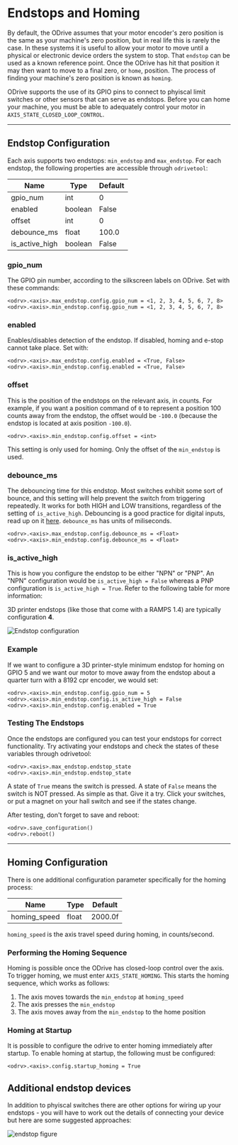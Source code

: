 # Endstops and Homing

By default, the ODrive assumes that your motor encoder's zero position is the same as your machine's zero position, but in real life this is rarely the case.  In these systems it is useful to allow your motor to move until a physical or electronic device orders the system to stop. That `endstop` can be used as a known reference point. Once the ODrive has hit that position it may then want to move to a final zero, or `home`, position.  The process of finding your machine's zero position is known as `homing`.

ODrive supports the use of its GPIO pins to connect to phyiscal limit switches or other sensors that can serve as endstops.  Before you can home your machine, you must be able to adequately control your motor in  `AXIS_STATE_CLOSED_LOOP_CONTROL`.

---

## Endstop Configuration
Each axis supports two endstops: `min_endstop` and `max_endstop`.  For each endstop, the following properties are accessible through `odrivetool`:

Name |  Type | Default
--- | -- | -- 
gpio_num | int | 0
enabled | boolean | False
offset | int | 0
debounce_ms | float | 100.0
is_active_high | boolean | False

### gpio_num
The GPIO pin number, according to the silkscreen labels on ODrive. Set with these commands:
```
<odrv>.<axis>.max_endstop.config.gpio_num = <1, 2, 3, 4, 5, 6, 7, 8>
<odrv>.<axis>.min_endstop.config.gpio_num = <1, 2, 3, 4, 5, 6, 7, 8>
```

### enabled
Enables/disables detection of the endstop.  If disabled, homing and e-stop cannot take place. Set with:
```
<odrv>.<axis>.max_endstop.config.enabled = <True, False>
<odrv>.<axis>.min_endstop.config.enabled = <True, False>
```

### offset
This is the position of the endstops on the relevant axis, in counts.  For example, if you want a position command of `0` to represent a position 100 counts away from the endstop, the offset would be `-100.0` (because the endstop is located at axis position `-100.0`).

```
<odrv>.<axis>.min_endstop.config.offset = <int>
```

This setting is only used for homing. Only the offset of the `min_endstop` is used.

### debounce_ms
The debouncing time for this endstop.  Most switches exhibit some sort of bounce, and this setting will help prevent the switch from triggering repeatedly. It works for both HIGH and LOW transitions, regardless of the setting of `is_active_high`. Debouncing is a good practice for digital inputs, read up on it [here](https://en.wikipedia.org/wiki/Switch). `debounce_ms` has units of miliseconds.

```
<odrv>.<axis>.max_endstop.config.debounce_ms = <Float>
<odrv>.<axis>.min_endstop.config.debounce_ms = <Float>
```

### is_active_high
This is how you configure the endstop to be either "NPN" or "PNP".  An "NPN" configuration would be `is_active_high = False` whereas a PNP configuration is `is_active_high = True`.  Refer to the following table for more information:

3D printer endstops (like those that come with a RAMPS 1.4) are typically configuration **4**.

![Endstop configuration](Endstop_configuration.png)  


### Example

If we want to configure a 3D printer-style minimum endstop for homing on GPIO 5 and we want our motor to move away from the endstop about a quarter turn with a 8192 cpr encoder, we would set:

```
<odrv>.<axis>.min_endstop.config.gpio_num = 5
<odrv>.<axis>.min_endstop.config.is_active_high = False
<odrv>.<axis>.min_endstop.config.enabled = True
```

### Testing The Endstops
Once the endstops are configured you can test your endstops for correct functionality. Try activating your endstops and check the states of these variables through odrivetool:

```
<odrv>.<axis>.max_endstop.endstop_state
<odrv>.<axis>.min_endstop.endstop_state
```

A state of `True` means the switch is pressed.  A state of `False` means the switch is NOT pressed.  As simple as that. Give it a try. Click your switches, or put a magnet on your hall switch and see if the states change. 

After testing, don't forget to save and reboot:
```
<odrv>.save_configuration()
<odrv>.reboot()
```

---

## Homing Configuration
There is one additional configuration parameter specifically for the homing process:

Name |  Type | Default
--- | -- | -- 
homing_speed | float | 2000.0f

`homing_speed` is the axis travel speed during homing, in counts/second.


### Performing the Homing Sequence
Homing is possible once the ODrive has closed-loop control over the axis.  To trigger homing, we must enter `AXIS_STATE_HOMING`. This starts the homing sequence, which works as follows:

1. The axis moves towards the `min_endstop` at `homing_speed`
2. The axis presses the `min_endstop`
3. The axis moves away from the `min_endstop` to the home position

### Homing at Startup
It is possible to configure the odrive to enter homing immediately after startup. To enable homing at startup, the following must be configured:

```
<odrv>.<axis>.config.startup_homing = True
```

## Additional endstop devices

In addition to phyiscal switches there are other options for wiring up your endstops - you will have to work out the details of connecting your device but here are some suggested approaches:

![endstop figure](endstop_figure.png)
